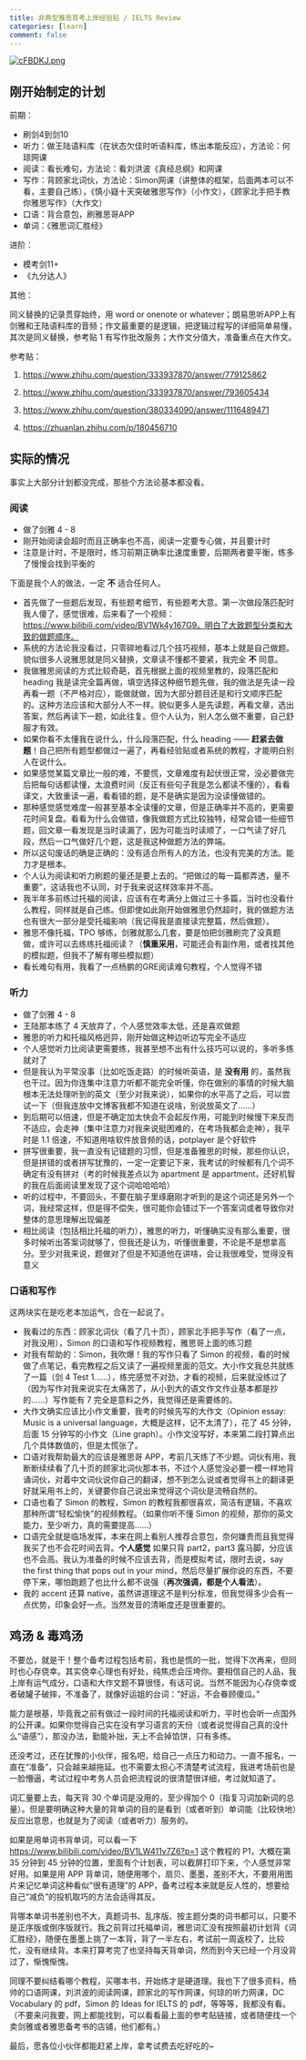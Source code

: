 ```yaml
---
title: 非典型雅思首考上岸经验贴 / IELTS Review
categories: [learn]
comment: false
---
```


[![cFBDKJ.png](https://z3.ax1x.com/2021/03/30/cFBDKJ.png)](https://imgtu.com/i/cFBDKJ)

## 刚开始制定的计划

前期：

- 刷剑4到剑10
- 听力：做王陆语料库（在状态欠佳时听语料库，练出本能反应），方法论：何琼网课
- 阅读：看长难句，方法论：看刘洪波《真经总纲》和网课
- 写作：背顾家北词伙，方法论：Simon网课（讲整体的框架，后面两本可以不看，主要自己练），《慎小嶷十天突破雅思写作》（小作文），《顾家北手把手教你雅思写作》（大作文）
- 口语：背合意包，刷雅思哥APP
- 单词：《雅思词汇胜经》

进阶：

- 模考剑11+
- 《九分达人》

其他：

同义替换的记录贯穿始终，用 word or onenote or whatever；朗易思听APP上有剑雅和王陆语料库的音频；作文最重要的是逻辑，把逻辑过程写的详细简单易懂，其次是同义替换，参考贴 1 有写作批改服务；大作文分值大，准备重点在大作文。

参考贴：

1. https://www.zhihu.com/question/333937870/answer/779125862

2. https://www.zhihu.com/question/333937870/answer/793605434

3. https://www.zhihu.com/question/380334090/answer/1116489471

4. https://zhuanlan.zhihu.com/p/180456710


## 实际的情况

事实上大部分计划都没完成，那些个方法论基本都没看。

### 阅读

- 做了剑雅 4 - 8
- 刚开始阅读会超时而且正确率也不高，阅读一定要专心做，并且要计时
- 注意是计时，不是限时，练习前期正确率比速度重要，后期两者要平衡，练多了慢慢会找到平衡的

下面是我个人的做法，一定 **不** 适合任何人。

- 首先做了一些题后发现，有些题考细节，有些题考大意。第一次做段落匹配时我人傻了，感觉很难，后来看了一个视频：https://www.bilibili.com/video/BV1Wk4y167G9。明白了大致题型分类和大致的做题顺序。
- 系统的方法论我没看过，只零碎地看过几个技巧视频，基本上就是自己做题。貌似很多人说雅思就是同义替换，文章读不懂都不要紧，我完全 **不** 同意。
- 我做雅思阅读的方式比较奇葩，首先根据上面的视频里教的，段落匹配和 heading 我是读完全篇再做，填空选择这种细节题先做，我的做法是先读一段再看一题（不严格对应），能做就做，因为大部分题目还是和行文顺序匹配的。这种方法应该和大部分人不一样。貌似更多人是先读题，再看文章，选出答案，然后再读下一题，如此往复。但个人认为，别人怎么做不重要，自己舒服才有效。
- 如果你看不太懂我在说什么，什么段落匹配，什么 heading —— **赶紧去做题**！自己把所有题型都做过一遍了，再看经验贴或者系统的教程，才能明白别人在说什么。
- 如果感觉某篇文章比一般的难，不要慌，文章难度有起伏很正常，没必要做完后把每句话都读懂，太浪费时间（反正有些句子我是怎么都读不懂的），看看译文，大致重读一遍，看看错的题，是不是确实是因为没读懂做错的。
- 那种感觉感觉难度一般甚至基本全读懂的文章，但是正确率并不高的，更需要花时间复盘。看看为什么会做错，像我做题方式比较独特，经常会错一些细节题，回文章一看发现是当时读漏了，因为可能当时读顺了，一口气读了好几段，然后一口气做好几个题，这是我这种做题方法的弊端。
- 所以这句废话的确是正确的：没有适合所有人的方法，也没有完美的方法。能力才是根本。
- 个人认为阅读和听力刷题的量还是要上去的。“把做过的每一篇都弄透，量不重要”，这话我也不认同，对于我来说这样效率并不高。
- 我半年多前练过托福的阅读，应该有在考满分上做过三十多篇，当时也没看什么教程，同样就是自己练。但即使如此刚开始做雅思仍然超时，我的做题方法也有很大一部分是受托福影响（我记得我是直接读完整篇，然后做题）。
- 雅思不像托福，TPO 够练，剑雅就那么几套，要是怕把剑雅刷完了没真题做，或许可以去练练托福阅读？（**慎重采用**，可能还会有副作用，或者找其他的模拟题，但我不了解有哪些模拟题）
- 看长难句有用，我看了一点杨鹏的GRE阅读难句教程，个人觉得不错

### 听力

- 做了剑雅 4 - 8
- 王陆那本练了 4 天放弃了，个人感觉效率太低，还是喜欢做题
- 雅思的听力和托福风格迥异，刚开始做这种边听边写完全不适应
- 个人感觉听力比阅读更需要练，我甚至想不出有什么技巧可以说的，多听多练就对了
- 但是我认为平常没事（比如吃饭走路）的时候听英语，是 **没有用** 的，虽然我也干过。因为你连集中注意力听都不能完全听懂，你在做别的事情的时候大脑根本无法处理听到的英文（至少对我来说），如果你的水平高了之后，可以尝试一下（但我连放中文博客我都不知道在说啥，别说放英文了……）
- 到后期可以倍速，但是不确定加太快会不会起反作用，可能到时候慢下来反而不适应，会走神（集中注意力对我来说挺困难的，在考场我都会走神），我平时是 1.1 倍速，不知道用啥软件放音频的话，potplayer 是个好软件
- 拼写很重要，我一直没有记错题的习惯，但是准备雅思的时候，那些你认识，但是拼错的或者拼写犹豫的，一定一定要记下来，我考试的时候都有几个词不确定有没有拼对（考的时候我差点以为 apartment 是 appartment，还好机智的我在后面阅读里发现了这个词哈哈哈哈）
- 听的过程中，不要回头，不要在脑子里琢磨刚才听到的是这个词还是另外一个词，我经常这样，但是得不偿失，很可能你会错过下一个答案词或者导致你对整体的意思理解出现偏差
- 相比阅读（包括相比托福的听力），雅思的听力，听懂确实没有那么重要，很多时候听出答案词就够了，但我还是认为，听懂很重要，不论是不是想拿高分。至少对我来说，题做对了但是不知道他在讲啥，会让我很难受，觉得没有意义

### 口语和写作

这两块实在是吃老本加运气，合在一起说了。

- 我看过的东西：顾家北词伙（看了几十页），顾家北手把手写作（看了一点，对我没用），Simon 的口语和写作视频教程，雅思哥上面的练习题
- 对我有帮助的：Simon，我吹爆！我的写作只看了 Simon 的视频，看的时候做了点笔记，看完教程之后又读了一遍视频里面的范文。大小作文我总共就练了一篇（剑 4 Test 1……），练完感觉不对劲，才看的视频，后来就没练过了（因为写作对我来说实在太痛苦了，从小到大的语文作文作业基本都是抄的……）写作能有 7 完全是意料之外，我觉得还是需要练的。
- 大作文确实应该比小作文重要，我考的时候先写的大作文（Opinion essay: Music is a universal language，大概是这样，记不太清了），花了 45 分钟，后面 15 分钟写的小作文（Line graph）。小作文没写好，本来第二段打算点出几个具体数值的，但是太慌张了。
- 口语对我帮助最大的应该是雅思哥 APP，考前几天练了不少题。词伙有用，我断断续续看了几十页的顾家北词伙那本书，不过个人感觉没必要一模一样地背诵词伙，对着中文词伙说你自己的翻译，想不到怎么说或者觉得书上的翻译更好就采用书上的，关键要你自己说出来觉得这个词伙是流畅自然的。
- 口语也看了 Simon 的教程，Simon 的教程我都很喜欢，简洁有逻辑，不喜欢那种所谓“轻松愉快”的视频教程。（如果你听不懂 Simon 的视频，那你的英文能力，至少听力，真的需要提高……）
- 口语完全就是临场发挥，本来在网上看别人推荐合意包，奈何嫌贵而且我觉得我买了也不会花时间去背。**个人感觉** 如果只背 part2，part3 露马脚，分应该也不会高。我认为准备的时候不应该去背，而是模拟考试，限时去说，say the first thing that pops out in your mind，然后尽量扩展你说的东西，不要停下来，哪怕跑题了也比什么都不说强（**再次强调，都是个人看法**）。
- 我的 accent 还算 native，虽然讲道理这不是判分标准，但我觉得多少会有一点优势，印象会好一点。当然发音的清晰度还是很重要的。

## 鸡汤 & 毒鸡汤

不要怂，就是干！整个备考过程包括考前，我也是慌的一批，觉得下次再来，但同时也心存侥幸。其实侥幸心理也有好处，纯焦虑会压垮你。要相信自己的人品，我上岸有运气成分，口语和大作文题不算很怪，有话可说。当然不能因为心存侥幸或者破罐子破摔，不准备了，就像好运姐的台词：”好运，不会眷顾傻瓜。”

能力是根基，毕竟我之前有做过一段时间的托福阅读和听力，平时也会听一点国外的公开课。如果你觉得自己实在没有学习语言的天份（或者说觉得自己真的没什么“语感”），那没办法，勤能补拙，天上不会掉馅饼，只有多练。

还没考过，还在犹豫的小伙伴，报名吧，给自己一点压力和动力。一直不报名，一直在“准备”，只会越来越拖延。也不需要太担心不清楚考试流程，我进考场前也是一脸懵逼，考试过程中考务人员会把流程说的很清楚很详细，考过就知道了。

词汇量要上去，每天背 30 个单词是没用的，至少得加个 0（指复习词加新词的总量）。但是要明确这种大量的背单词的目的是看到（或者听到）单词能（比较快地）反应出意思，也就是为了阅读（或者听力）服务的。

如果是用单词书背单词，可以看一下 https://www.bilibili.com/video/BV1LW411v7Z6?p=1 这个教程的 P1，大概在第 35 分钟到 45 分钟的位置，里面有个计划表，可以截屏打印下来，个人感觉非常好用。如果是用 APP 背单词，随便用哪个，扇贝、墨墨，差别不大，不要用用图片来记忆单词这种看似“很有道理”的 APP，备考过程本来就是反人性的，想要给自己“减负”的投机取巧的方法会适得其反。

背哪本单词书差别也不大，真题词书、乱序版、按主题分类的词书都可以，只要不是正序版或倒序版就行。我之前背过托福单词，雅思词汇没有按照最初计划背《词汇胜经》，随便在墨墨上挑了一本背，背了一半左右，考试前一周返校了，比较忙，没有继续背。本来打算考完了也坚持每天背单词，然而到今天已经一个月没背过了，惭愧惭愧。

同理不要纠结看哪个教程，买哪本书，开始练才是硬道理。我也下了很多资料，杨帅的口语网课，刘洪波的阅读网课，顾家北的写作网课，何琼的听力网课，DC Vocabulary 的 pdf，Simon 的 Ideas for IELTS 的 pdf，等等等，我都没有看。（不要来问我要，网上都能找到，可以看看最上面的参考贴链接，或者随便找一个卖剑雅或者雅思备考书的店铺，他们都有。）

最后，愿各位小伙伴都能赶紧上岸，拿考试费去吃好吃的~
